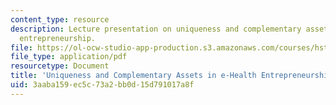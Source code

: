 ```yaml
---
content_type: resource
description: Lecture presentation on uniqueness and complementary assets in e-Health
  entrepreneurship.
file: https://ol-ocw-studio-app-production.s3.amazonaws.com/courses/hst-921-information-technology-in-the-health-care-system-of-the-future-spring-2009/3aaba159ec5c73a2bb0d15d791017a8f_MITHST_921S09_lec04_tu_unq.pdf
file_type: application/pdf
resourcetype: Document
title: 'Uniqueness and Complementary Assets in e-Health Entrepreneurship '
uid: 3aaba159-ec5c-73a2-bb0d-15d791017a8f
---
```

